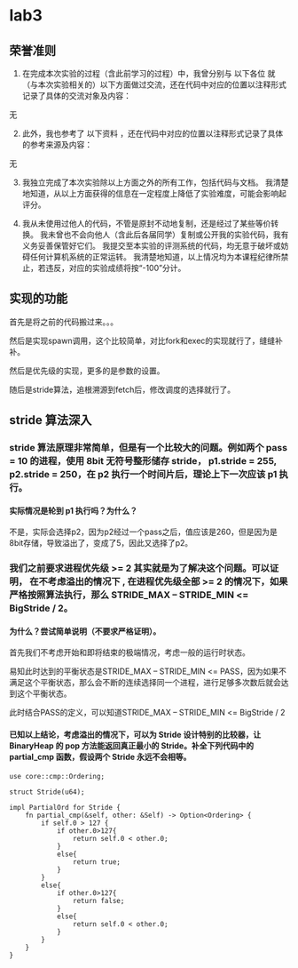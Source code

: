 # lab3

## 荣誉准则

1. 在完成本次实验的过程（含此前学习的过程）中，我曾分别与 以下各位 就（与本次实验相关的）以下方面做过交流，还在代码中对应的位置以注释形式记录了具体的交流对象及内容：

无

2. 此外，我也参考了 以下资料 ，还在代码中对应的位置以注释形式记录了具体的参考来源及内容：

无

3. 我独立完成了本次实验除以上方面之外的所有工作，包括代码与文档。 我清楚地知道，从以上方面获得的信息在一定程度上降低了实验难度，可能会影响起评分。

4. 我从未使用过他人的代码，不管是原封不动地复制，还是经过了某些等价转换。 我未曾也不会向他人（含此后各届同学）复制或公开我的实验代码，我有义务妥善保管好它们。 我提交至本实验的评测系统的代码，均无意于破坏或妨碍任何计算机系统的正常运转。 我清楚地知道，以上情况均为本课程纪律所禁止，若违反，对应的实验成绩将按“-100”分计。

## 实现的功能

首先是将之前的代码搬过来。。。

然后是实现spawn调用，这个比较简单，对比fork和exec的实现就行了，缝缝补补。

然后是优先级的实现，更多的是参数的设置。

随后是stride算法，追根溯源到fetch后，修改调度的选择就行了。

## stride 算法深入

### stride 算法原理非常简单，但是有一个比较大的问题。例如两个 pass = 10 的进程，使用 8bit 无符号整形储存 stride， p1.stride = 255, p2.stride = 250，在 p2 执行一个时间片后，理论上下一次应该 p1 执行。

#### 实际情况是轮到 p1 执行吗？为什么？

不是，实际会选择p2，因为p2经过一个pass之后，值应该是260，但是因为是8bit存储，导致溢出了，变成了5，因此又选择了p2。

### 我们之前要求进程优先级 >= 2 其实就是为了解决这个问题。可以证明， 在不考虑溢出的情况下 , 在进程优先级全部 >= 2 的情况下，如果严格按照算法执行，那么 STRIDE_MAX – STRIDE_MIN <= BigStride / 2。

#### 为什么？尝试简单说明（不要求严格证明）。

首先我们不考虑开始和即将结束的极端情况，考虑一般的运行时状态。

易知此时达到的平衡状态是STRIDE_MAX – STRIDE_MIN <= PASS，因为如果不满足这个平衡状态，那么会不断的连续选择同一个进程，进行足够多次数后就会达到这个平衡状态。

此时结合PASS的定义，可以知道STRIDE_MAX – STRIDE_MIN <= BigStride / 2

#### 已知以上结论，考虑溢出的情况下，可以为 Stride 设计特别的比较器，让 BinaryHeap<Stride> 的 pop 方法能返回真正最小的 Stride。补全下列代码中的 partial_cmp 函数，假设两个 Stride 永远不会相等。

```
use core::cmp::Ordering;

struct Stride(u64);

impl PartialOrd for Stride {
    fn partial_cmp(&self, other: &Self) -> Option<Ordering> {
        if self.0 > 127 {
            if other.0>127{
                return self.0 < other.0;
            }
            else{
                return true;
            }
        }
        else{
            if other.0>127{
                return false;
            }
            else{
                return self.0 < other.0;
            }
        }
    }
}
```

